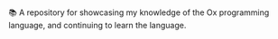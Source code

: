 📚️ A repository for showcasing my knowledge of the Ox programming language, and continuing to learn the language. 
